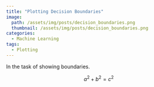 ```yaml
---
title: "Plotting Decision Boundaries"
image:
  path: /assets/img/posts/decision_boundaries.png
  thumbnail: /assets/img/posts/decision_boundaries.png
categories:
  - Machine Learning
tags:
  - Plotting
---
```

In the task of showing boundaries.

$$a^2 + b^2 = c^2$$
